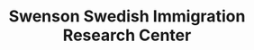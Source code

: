 ---
layout: repo
title: "Swenson Swedish Immigration Research Center"
id: 15660
permalink: repos/15660/
---